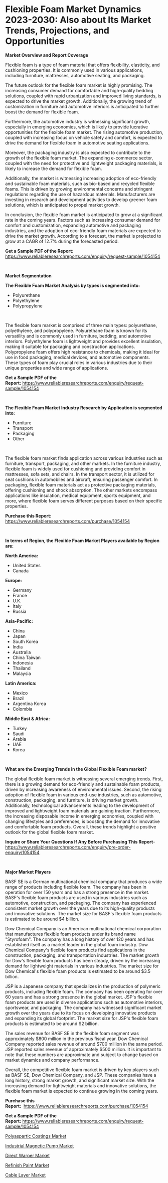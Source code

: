 <p><h1>Flexible Foam Market Dynamics 2023-2030: Also about Its Market Trends, Projections, and Opportunities</h1></p><p><strong>Market Overview and Report Coverage</strong></p>
<p><p>Flexible foam is a type of foam material that offers flexibility, elasticity, and cushioning properties. It is commonly used in various applications, including furniture, mattresses, automotive seating, and packaging.</p><p>The future outlook for the flexible foam market is highly promising. The increasing consumer demand for comfortable and high-quality bedding solutions, coupled with rapid urbanization and improved living standards, is expected to drive the market growth. Additionally, the growing trend of customization in furniture and automotive interiors is anticipated to further boost the demand for flexible foam.</p><p>Furthermore, the automotive industry is witnessing significant growth, especially in emerging economies, which is likely to provide lucrative opportunities for the flexible foam market. The rising automotive production, coupled with increasing focus on vehicle safety and comfort, is expected to drive the demand for flexible foam in automotive seating applications.</p><p>Moreover, the packaging industry is also expected to contribute to the growth of the flexible foam market. The expanding e-commerce sector, coupled with the need for protective and lightweight packaging materials, is likely to increase the demand for flexible foam.</p><p>Additionally, the market is witnessing increasing adoption of eco-friendly and sustainable foam materials, such as bio-based and recycled flexible foams. This is driven by growing environmental concerns and stringent regulations regarding the use of hazardous materials. Manufacturers are investing in research and development activities to develop greener foam solutions, which is anticipated to propel market growth.</p><p>In conclusion, the flexible foam market is anticipated to grow at a significant rate in the coming years. Factors such as increasing consumer demand for comfort and customization, expanding automotive and packaging industries, and the adoption of eco-friendly foam materials are expected to drive the market growth. According to a forecast, the market is projected to grow at a CAGR of 12.7% during the forecasted period.</p></p>
<p><strong>Get a Sample PDF of the Report:</strong> <a href="https://www.reliableresearchreports.com/enquiry/request-sample/1054154">https://www.reliableresearchreports.com/enquiry/request-sample/1054154</a></p>
<p>&nbsp;</p>
<p><strong>Market Segmentation</strong></p>
<p><strong>The Flexible Foam Market Analysis by types is segmented into:</strong></p>
<p><ul><li>Polyurethane</li><li>Polyethylene</li><li>Polypropylene</li></ul></p>
<p>&nbsp;</p>
<p><p>The flexible foam market is comprised of three main types: polyurethane, polyethylene, and polypropylene. Polyurethane foam is known for its versatility and is commonly used in furniture, bedding, and automotive interiors. Polyethylene foam is lightweight and provides excellent insulation, making it suitable for packaging and construction applications. Polypropylene foam offers high resistance to chemicals, making it ideal for use in food packaging, medical devices, and automotive components. These types of foam play crucial roles in various industries due to their unique properties and wide range of applications.</p></p>
<p><strong>Get a Sample PDF of the Report:</strong>&nbsp;<a href="https://www.reliableresearchreports.com/enquiry/request-sample/1054154">https://www.reliableresearchreports.com/enquiry/request-sample/1054154</a></p>
<p>&nbsp;</p>
<p><strong>The Flexible Foam Market Industry Research by Application is segmented into:</strong></p>
<p><ul><li>Furniture</li><li>Transport</li><li>Packaging</li><li>Other</li></ul></p>
<p>&nbsp;</p>
<p><p>The flexible foam market finds application across various industries such as furniture, transport, packaging, and other markets. In the furniture industry, flexible foam is widely used for cushioning and providing comfort in mattresses, sofa sets, and chairs. In the transport sector, it is utilized for seat cushions in automobiles and aircraft, ensuring passenger comfort. In packaging, flexible foam materials act as protective packaging materials, offering cushioning and shock absorption. The other markets encompass applications like insulation, medical equipment, sports equipment, and more, where flexible foam serves different purposes based on their specific properties.</p></p>
<p><strong>Purchase this Report:</strong>&nbsp; <a href="https://www.reliableresearchreports.com/purchase/1054154">https://www.reliableresearchreports.com/purchase/1054154</a></p>
<p>&nbsp;</p>
<p><strong>In terms of Region, the Flexible Foam Market Players available by Region are:</strong></p>
<p>
    <p> <strong> North America: </strong>
        <ul>
            <li>United States</li>
            <li>Canada</li>
        </ul>
        </p> 
    <p> <strong> Europe: </strong>
        <ul>
            <li>Germany</li>
            <li>France</li>
            <li>U.K.</li>
            <li>Italy</li>
            <li>Russia</li>
        </ul>
        </p> 
    <p> <strong> Asia-Pacific: </strong>
        <ul>
            <li>China</li>
            <li>Japan</li>
            <li>South Korea</li>
            <li>India</li>
            <li>Australia</li>
            <li>China Taiwan</li>
            <li>Indonesia</li>
            <li>Thailand</li>
            <li>Malaysia</li>
        </ul>
        </p> 
    <p> <strong> Latin America: </strong>
        <ul>
            <li>Mexico</li>
            <li>Brazil</li>
            <li>Argentina Korea</li>
            <li>Colombia</li>
        </ul>
        </p> 
    <p> <strong> Middle East & Africa: </strong>
        <ul>
            <li>Turkey</li>
            <li>Saudi</li>
            <li>Arabia</li>
            <li>UAE</li>
            <li>Korea</li>
        </ul>
    </p>
    </p>
<p>&nbsp;</p>
<p><strong>What are the Emerging Trends in the Global Flexible Foam market?</strong></p>
<p><p>The global flexible foam market is witnessing several emerging trends. First, there is a growing demand for eco-friendly and sustainable foam products, driven by increasing awareness of environmental issues. Second, the rising adoption of flexible foam in various end-use industries, such as automotive, construction, packaging, and furniture, is driving market growth. Additionally, technological advancements leading to the development of improved and lightweight foam materials are gaining traction. Furthermore, the increasing disposable income in emerging economies, coupled with changing lifestyles and preferences, is boosting the demand for innovative and comfortable foam products. Overall, these trends highlight a positive outlook for the global flexible foam market.</p></p>
<p><strong>Inquire or Share Your Questions If Any Before Purchasing This Report</strong>- <a href="https://www.reliableresearchreports.com/enquiry/pre-order-enquiry/1054154">https://www.reliableresearchreports.com/enquiry/pre-order-enquiry/1054154</a></p>
<p>&nbsp;</p>
<p><strong>Major Market Players</strong></p>
<p><p>BASF SE is a German multinational chemical company that produces a wide range of products including flexible foam. The company has been in operation for over 150 years and has a strong presence in the market. BASF's flexible foam products are used in various industries such as automotive, construction, and packaging. The company has experienced consistent market growth over the years due to its high-quality products and innovative solutions. The market size for BASF's flexible foam products is estimated to be around $4 billion.</p><p>Dow Chemical Company is an American multinational chemical corporation that manufactures flexible foam products under its brand name "Styrofoam". The company has a long history of over 120 years and has established itself as a market leader in the global foam industry. Dow Chemical Company's flexible foam products find applications in the construction, packaging, and transportation industries. The market growth for Dow's flexible foam products has been steady, driven by the increasing demand for lightweight materials in various industries. The market size for Dow Chemical's flexible foam products is estimated to be around $3.5 billion.</p><p>JSP is a Japanese company that specializes in the production of polymeric products, including flexible foam. The company has been operating for over 60 years and has a strong presence in the global market. JSP's flexible foam products are used in diverse applications such as automotive interiors, sportswear, and packaging. The company has witnessed significant market growth over the years due to its focus on developing innovative products and expanding its global footprint. The market size for JSP's flexible foam products is estimated to be around $2 billion.</p><p>The sales revenue for BASF SE in the flexible foam segment was approximately $800 million in the previous fiscal year. Dow Chemical Company reported sales revenue of around $700 million in the same period. JSP reported sales revenue of approximately $500 million. It is important to note that these numbers are approximate and subject to change based on market dynamics and company performance.</p><p>Overall, the competitive flexible foam market is driven by key players such as BASF SE, Dow Chemical Company, and JSP. These companies have a long history, strong market growth, and significant market size. With the increasing demand for lightweight materials and innovative solutions, the flexible foam market is expected to continue growing in the coming years.</p></p>
<p><strong>Purchase this Report:</strong>&nbsp;&nbsp;<a href="https://www.reliableresearchreports.com/purchase/1054154">https://www.reliableresearchreports.com/purchase/1054154</a></p>
<p></p>
<p><strong>Get a Sample PDF of the Report:</strong>&nbsp;<a href="https://www.reliableresearchreports.com/enquiry/request-sample/1054154">https://www.reliableresearchreports.com/enquiry/request-sample/1054154</a></p>
<p><p><a href="https://github.com/mahnoor2003/Market-Research-Report-List-1/blob/main/polyaspartic-coatings-market.md">Polyaspartic Coatings Market</a></p><p><a href="https://medium.com/@nayelibosco/industrial-magnetic-pump-market-competitive-analysis-market-trends-and-forecast-to-2030-9373739c7a24">Industrial Magnetic Pump Market</a></p><p><a href="https://medium.com/@freedayundt/direct-warper-market-size-and-market-trends-complete-industry-overview-2023-to-2030-01287700ca90">Direct Warper Market</a></p><p><a href="https://github.com/abdelrhmankishk22/Market-Research-Report-List-1/blob/main/refinish-paint-market.md">Refinish Paint Market</a></p><p><a href="https://medium.com/@josueherzog/cable-layer-market-size-cagr-trends-2024-2030-21d22c8a5d4c">Cable Layer Market</a></p></p>